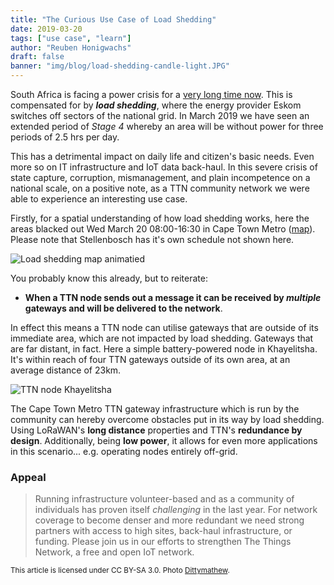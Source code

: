 ```yaml
---
title: "The Curious Use Case of Load Shedding"
date: 2019-03-20
tags: ["use case", "learn"]
author: "Reuben Honigwachs"
draft: false
banner: "img/blog/load-shedding-candle-light.JPG"
---
```

South Africa is facing a power crisis for a [very long time now](https://en.wikipedia.org/wiki/2007-2019_South_African_energy_crisis). This is compensated for by **_load shedding_**, where the energy provider Eskom switches off sectors of the national grid. In March 2019 we have seen an extended period of _Stage 4_ whereby an area will be without power for three periods of 2.5 hrs per day.

This has a detrimental impact on daily life and citizen's basic needs. Even more so on IT infrastructure and IoT data back-haul. In this severe crisis of state capture, corruption, mismanagement, and plain incompetence on a national scale, on a positive note, as a TTN community network we were able to experience an interesting use case. 

Firstly, for a spatial understanding of how load shedding works, here the areas blacked out Wed March 20 08:00-16:30 in Cape Town Metro ([map](http://resource.capetown.gov.za/documentcentre/Documents/Procedures%2c%20guidelines%20and%20regulations/Load_Shedding_All_Areas_Schedule_and_Map.pdf)). Please note that Stellenbosch has it's own schedule not shown here.
 
![Load shedding map animatied](/img/blog/load-shedding-areas.gif)

You probably know this already, but to reiterate:
 
* **When a TTN node sends out a message it can be received by _multiple_ gateways and will be delivered to the network**. 

In effect this means a TTN node can utilise gateways that are outside of its immediate area, which are not impacted by load shedding. Gateways that are far distant, in fact. Here a simple battery-powered node in Khayelitsha. It's within reach of four TTN gateways outside of its own area, at an average distance of 23km. 

![TTN node Khayelitsha](/img/blog/load-shedding-khayelitsha.png)

The Cape Town Metro TTN gateway infrastructure which is run by the community can hereby overcome obstacles put in its way by load shedding. Using LoRaWAN's **long distance** properties and TTN's **redundance by design**. Additionally, being **low power**, it allows for even more applications in this scenario... e.g. operating nodes entirely off-grid.  

### Appeal

> Running infrastructure volunteer-based and as a community of individuals has proven itself _challenging_ in the last year. For network coverage to become denser and more redundant we need strong partners with access to high sites, back-haul infrastructure, or funding. Please join us in our efforts to strengthen The Things Network, a free and open IoT network. 

<small>This article is licensed under CC BY-SA 3.0. Photo [Dittymathew](https://commons.wikimedia.org/wiki/File:Candle_Light.JPG).</small>

